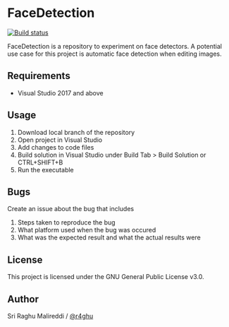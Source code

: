 # FaceDetection

[![Build status](https://ci.appveyor.com/api/projects/status/w67uchteql25jw7y/branch/master?svg=true)](https://ci.appveyor.com/project/r4ghu/facedetection/branch/master)

FaceDetection is a repository to experiment on face detectors. A potential use case for this project is automatic face detection when editing images.

## Requirements

- Visual Studio 2017 and above


## Usage

1) Download local branch of the repository
2) Open project in Visual Studio 
3) Add changes to code files 
4) Build solution in Visual Studio under Build Tab > Build Solution or CTRL+SHIFT+B
5) Run the executable


## Bugs 

Create an issue about the bug that includes
1) Steps taken to reproduce the bug
2) What platform used when the bug was occured
3) What was the expected result and what the actual results were 


## License

This project is licensed under the GNU General Public License v3.0.


## Author

Sri Raghu Malireddi / [@r4ghu](https://sriraghu.com)
